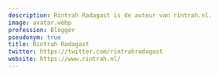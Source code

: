 ```yaml
---
description: Rintrah Radagast is de auteur van rintrah.nl.
image: avatar.webp
profession: Blogger
pseudonym: true
title: Rintrah Radagast
twitter: https://twitter.com/rintrahradagast
website: https://www.rintrah.nl/
---
```

